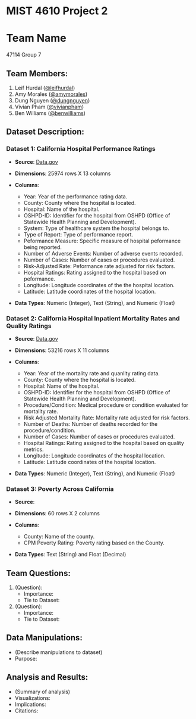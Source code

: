 # MIST 4610 Project 2

# Team Name
47114 Group 7

## Team Members:
1. Leif Hurdal ([@leifhurdal](https://github.com/leifhurdal))
2. Amy Morales ([@amymorales](https://github.com/amyfrmorales))
3. Dung Nguyen ([@dungnguyen](https://github.com/den50791))
4. Vivian Pham ([@vivianpham](https://github.com/vivianxpham))
5. Ben Williams ([@benwilliams](https://github.com/bendeanwilly))

## Dataset Description:

### Dataset 1: California Hospital Performance Ratings
  - **Source**: [Data.gov](https://catalog.data.gov/dataset/california-hospital-performance-ratings-91d9b/resource/7ac54225-fb51-40c3-b2fb-9979a4bbc620)  
  - **Dimensions**: 25974 rows X 13 columns
  
  - **Columns**: 
  
    - Year: Year of the performance rating data.
    - County: County where the hospital is located.
    - Hospital: Name of the hospital.
    - OSHPD-ID: Identifier for the hospital from OSHPD (Office of Statewide Health Planning and Development).
    - System: Type of healthcare system the hospital belongs to.
    - Type of Report: Type of performance report.
    - Peformance Measure: Specific measure of hospital peformance being reported.
    - Number of Adverse Events: Number of adverse events recorded.
    - Number of Cases: Number of cases or procedures evaluated.
    - Risk-Adjusted Rate: Peformance rate adjusted for risk factors.
    - Hospital Ratings: Rating assigned to the hospital based on peformance.
    - Longitude: Longitude coordinates of the the hospital location.
    - Latitude: Latitude coordinates of the hospital location.
  
  - **Data Types**: Numeric (Integer), Text (String), and Numeric (Float)

### Dataset 2: California Hospital Inpatient Mortality Rates and Quality Ratings
  - **Source**: [Data.gov](https://catalog.data.gov/dataset/california-hospital-inpatient-mortality-rates-and-quality-ratings-c11e9)  
  - **Dimensions**: 53216 rows X 11 columns
  
  - **Columns**:
  
    - Year: Year of the mortality rate and quanlity rating data.
    - County: County where the hospital is located.
    - Hospital: Name of the hospital.
    - OSHPD-ID: Identifier for the hospital from OSHPD (Office of Statewide Health Planning and Development).
    - Procedure/Condition: Medical procedure or condition evaluated for mortality rate.
    - Risk Adjusted Mortality Rate: Mortality rate adjusted for risk factors.
    - Number of Deaths: Number of deaths recorded for the procedure/condition.
    - Number of Cases: Number of cases or procedures evaluated.
    - Hospital Ratings: Rating assigned to the hospital based on quality metrics.
    - Longitude: Longitude coordinates of the hospital location.
    - Latitude: Latitude coordinates of the hospital location.
    
  - **Data Types**: Numeric (Integer), Text (String), and Numeric (Float)

### Dataset 3: Poverty Across California
  - **Source**: 
  
  - **Dimensions**: 60 rows X 2 columns

  - **Columns**: 
    - County: Name of the county.
    - CPM Poverty Rating: Poverty rating based on the County.
  
  - **Data Types**: Text (String) and Float (Decimal)

## Team Questions:

1. (Question):
   - Importance:
   - Tie to Dataset:
2. (Question):
   - Importance:
   - Tie to Dataset:
   
## Data Manipulations:
   - (Describe manipulations to dataset)
   - Purpose:

## Analysis and Results:
   - (Summary of analysis)
   - Visualizations:
   - Implications:
   - Citations:
